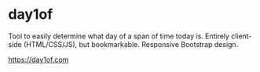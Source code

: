 # day1of

Tool to easily determine what day of a span of time today is. Entirely client-side (HTML/CSS/JS), but bookmarkable. Responsive Bootstrap design. 

https://day1of.com

